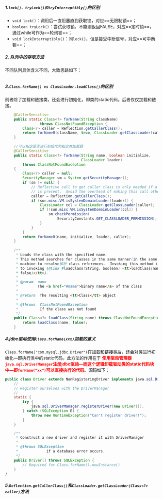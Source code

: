 ##### 1.`lock()、tryLock()和tryInterruptibly()`的区别
- `void lock()`：调用后一直阻塞直到获取锁，对应==无限制锁==；
- `boolean tryLock()`：尝试获取锁，不能则返回FALSE，对应==定时锁==，通过while可作为==轮询锁==；
- `void lockInterruptibly()`：同`lock()`，但是接受中断信号，对应==可中断锁==；

##### 2. 队列中的存取方法
不同队列具体含义不同，大致思路如下：
```java

```

##### 3.`Class.forName() vs ClassLoader.loadClass()`的区别

前者除了加载和链接类，还会进行初始化，即类的static代码。后者仅仅加载和链接。

```java
    @CallerSensitive
    public static Class<?> forName(String className)
                throws ClassNotFoundException {
        Class<?> caller = Reflection.getCallerClass();
        return forName0(className, true, ClassLoader.getClassLoader(caller), caller);
    }
    
    //可以指定是否进行初始化和指定类加载器
    @CallerSensitive
    public static Class<?> forName(String name, boolean initialize,
                                   ClassLoader loader)
        throws ClassNotFoundException
    {
        Class<?> caller = null;
        SecurityManager sm = System.getSecurityManager();
        if (sm != null) {
            // Reflective call to get caller class is only needed if a security manager
            // is present.  Avoid the overhead of making this call otherwise.
            caller = Reflection.getCallerClass();
            if (sun.misc.VM.isSystemDomainLoader(loader)) {
                ClassLoader ccl = ClassLoader.getClassLoader(caller);
                if (!sun.misc.VM.isSystemDomainLoader(ccl)) {
                    sm.checkPermission(
                        SecurityConstants.GET_CLASSLOADER_PERMISSION);
                }
            }
        }
        return forName0(name, initialize, loader, caller);
    }
    
    /**
     * Loads the class with the specified name.
     * This method searches for classes in the same manner(in the same manner用同样的方式) as the loadClass(String, boolean) method.  It is invoked by the Java virtual
     * machine to resolve解析 class references.  Invoking this method is equivalent
     * to invoking {@link #loadClass(String, boolean) <tt>loadClass(name,
     * false)</tt>}.
     *
     * @param  name
     *         The <a href="#name">binary name</a> of the class
     *
     * @return  The resulting <tt>Class</tt> object
     *
     * @throws  ClassNotFoundException
     *          If the class was not found
     */
    public Class<?> loadClass(String name) throws ClassNotFoundException {
        return loadClass(name, false);
    }

```

##### 4.jdbc驱动使用`Class.forName(xxx)`加载的意义

`Class.forName("com.mysql.jdbc.Driver")`在加载和链接类后，还会对类进行初始化—即执行类中的static代码。此方法的作用在于 **<font color=red>使用驱动管理器`java.sql.DriverManager`注册jdbc驱动—而这个逻辑卸载驱动类的static代码块中—即`forName("xx")`可以直接执行的代码</font>**。源码如下：

```java
public class Driver extends NonRegisteringDriver implements java.sql.Driver {
    //
    // Register ourselves with the DriverManager
    //
    static {
        try {
            java.sql.DriverManager.registerDriver(new Driver());
        } catch (SQLException E) {
            throw new RuntimeException("Can't register driver!");
        }
    }

    /**
     * Construct a new driver and register it with DriverManager
     * 
     * @throws SQLException
     *             if a database error occurs.
     */
    public Driver() throws SQLException {
        // Required for Class.forName().newInstance()
    }
}
```

##### 5.`Reflection.getCallerClass()`和`ClassLoader.getClassLoader(Class<?> caller)`方法
